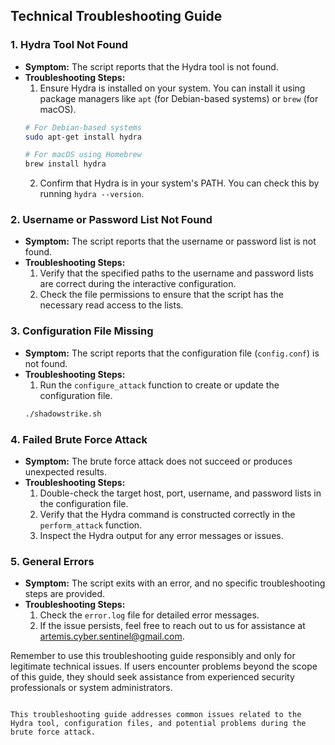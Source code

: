 ## Technical Troubleshooting Guide

### 1. **Hydra Tool Not Found**
   - **Symptom:** The script reports that the Hydra tool is not found.
   - **Troubleshooting Steps:**
     1. Ensure Hydra is installed on your system. You can install it using package managers like `apt` (for Debian-based systems) or `brew` (for macOS).
     ```bash
     # For Debian-based systems
     sudo apt-get install hydra

     # For macOS using Homebrew
     brew install hydra
     ```
     2. Confirm that Hydra is in your system's PATH. You can check this by running `hydra --version`.
### 2. **Username or Password List Not Found**
   - **Symptom:** The script reports that the username or password list is not found.
   - **Troubleshooting Steps:**
     1. Verify that the specified paths to the username and password lists are correct during the interactive configuration.
     2. Check the file permissions to ensure that the script has the necessary read access to the lists.

### 3. **Configuration File Missing**
   - **Symptom:** The script reports that the configuration file (`config.conf`) is not found.
   - **Troubleshooting Steps:**
     1. Run the `configure_attack` function to create or update the configuration file.
     ```bash
     ./shadowstrike.sh
     ```

### 4. **Failed Brute Force Attack**
   - **Symptom:** The brute force attack does not succeed or produces unexpected results.
   - **Troubleshooting Steps:**
     1. Double-check the target host, port, username, and password lists in the configuration file.
     2. Verify that the Hydra command is constructed correctly in the `perform_attack` function.
     3. Inspect the Hydra output for any error messages or issues.

### 5. **General Errors**
   - **Symptom:** The script exits with an error, and no specific troubleshooting steps are provided.
   - **Troubleshooting Steps:**
     1. Check the `error.log` file for detailed error messages.
     2. If the issue persists, feel free to reach out to us for assistance at artemis.cyber.sentinel@gmail.com.

Remember to use this troubleshooting guide responsibly and only for legitimate technical issues. If users encounter problems beyond the scope of this guide, they should seek assistance from experienced security professionals or system administrators.
```

This troubleshooting guide addresses common issues related to the Hydra tool, configuration files, and potential problems during the brute force attack. 
